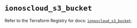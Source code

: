 # `ionoscloud_s3_bucket`

Refer to the Terraform Registry for docs: [`ionoscloud_s3_bucket`](https://registry.terraform.io/providers/ionos-cloud/ionoscloud/6.5.4/docs/resources/s3_bucket).
